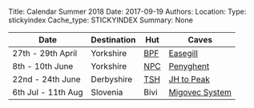 Title: Calendar Summer 2018
Date: 2017-09-19
Authors:
Location:
Type: stickyindex
Cache_type: STICKYINDEX
Summary: None

|Date              | Destination                          | Hut                                                                                  | Caves  |
| ---              |  ---                                 | ---                                                                                  |  ---  |
| 27th - 29th April | Yorkshire | [BPF](http://www.rrcpc.org.uk/wordpress/accommodation-booking) | [Easegill](https://union.ic.ac.uk/rcc/caving/caves/?search=Easegill) |
| 8th - 10th June| Yorkshire | [NPC](http://northernpennineclub.org.uk/) | [Penyghent](https://union.ic.ac.uk/rcc/caving/caves/Penyghent%20Pot.html) |
| 22nd - 24th June| Derbyshire | [TSH](http://www.tsgcaving.co.uk/) | [JH to Peak](https://union.ic.ac.uk/rcc/caving/caves/James%20Hall.html) |
| 6th Jul - 11th Aug | Slovenia | Bivi | [Migovec System](https://union.ic.ac.uk/rcc/caving/slovenia) |
